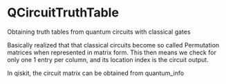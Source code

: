 # QCircuitTruthTable
Obtaining truth tables from quantum circuits with classical gates

Basically realized that that classical circuits become so called Permutation matrices when represented in matrix form. This then means we check for only one 1 entry per column, and its location index is the circuit output.

In qiskit, the circuit matrix can be obtained from quantum_info
